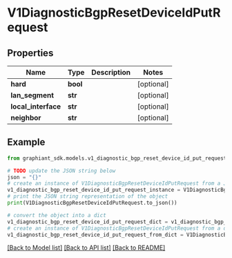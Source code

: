 # V1DiagnosticBgpResetDeviceIdPutRequest


## Properties

Name | Type | Description | Notes
------------ | ------------- | ------------- | -------------
**hard** | **bool** |  | [optional] 
**lan_segment** | **str** |  | [optional] 
**local_interface** | **str** |  | [optional] 
**neighbor** | **str** |  | [optional] 

## Example

```python
from graphiant_sdk.models.v1_diagnostic_bgp_reset_device_id_put_request import V1DiagnosticBgpResetDeviceIdPutRequest

# TODO update the JSON string below
json = "{}"
# create an instance of V1DiagnosticBgpResetDeviceIdPutRequest from a JSON string
v1_diagnostic_bgp_reset_device_id_put_request_instance = V1DiagnosticBgpResetDeviceIdPutRequest.from_json(json)
# print the JSON string representation of the object
print(V1DiagnosticBgpResetDeviceIdPutRequest.to_json())

# convert the object into a dict
v1_diagnostic_bgp_reset_device_id_put_request_dict = v1_diagnostic_bgp_reset_device_id_put_request_instance.to_dict()
# create an instance of V1DiagnosticBgpResetDeviceIdPutRequest from a dict
v1_diagnostic_bgp_reset_device_id_put_request_from_dict = V1DiagnosticBgpResetDeviceIdPutRequest.from_dict(v1_diagnostic_bgp_reset_device_id_put_request_dict)
```
[[Back to Model list]](../README.md#documentation-for-models) [[Back to API list]](../README.md#documentation-for-api-endpoints) [[Back to README]](../README.md)


